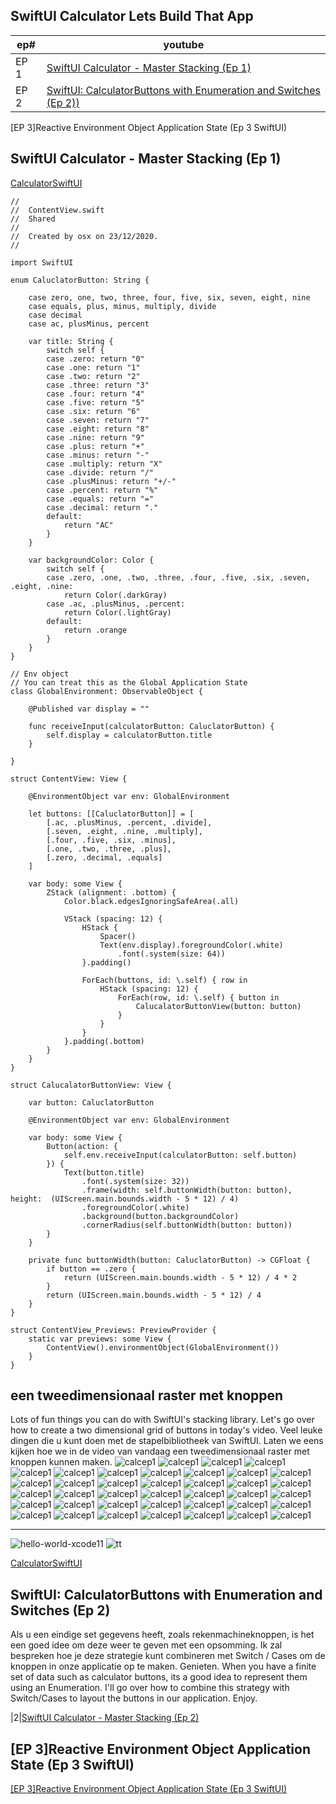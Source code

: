 ## SwiftUI Calculator Lets Build That App

|ep#|youtube|
|--|--------------------------------------------|
|EP 1|[SwiftUI Calculator - Master Stacking (Ep 1)](https://www.youtube.com/watch?v=ULEFrRSPXFE)
|EP 2|[SwiftUI: CalculatorButtons with Enumeration and Switches (Ep 2))](https://www.youtube.com/watch?v=_hY6e_LWmtg)
[EP 3]Reactive Environment Object Application State (Ep 3 SwiftUI)


## SwiftUI Calculator - Master Stacking (Ep 1)
[CalculatorSwiftUI](https://github.com/snt-nbzw/CalculatorSwiftUI)

````
//
//  ContentView.swift
//  Shared
//
//  Created by osx on 23/12/2020.
//

import SwiftUI

enum CaluclatorButton: String {

    case zero, one, two, three, four, five, six, seven, eight, nine
    case equals, plus, minus, multiply, divide
    case decimal
    case ac, plusMinus, percent

    var title: String {
        switch self {
        case .zero: return "0"
        case .one: return "1"
        case .two: return "2"
        case .three: return "3"
        case .four: return "4"
        case .five: return "5"
        case .six: return "6"
        case .seven: return "7"
        case .eight: return "8"
        case .nine: return "9"
        case .plus: return "+"
        case .minus: return "-"
        case .multiply: return "X"
        case .divide: return "/"
        case .plusMinus: return "+/-"
        case .percent: return "%"
        case .equals: return "="
        case .decimal: return "."
        default:
            return "AC"
        }
    }

    var backgroundColor: Color {
        switch self {
        case .zero, .one, .two, .three, .four, .five, .six, .seven, .eight, .nine:
            return Color(.darkGray)
        case .ac, .plusMinus, .percent:
            return Color(.lightGray)
        default:
            return .orange
        }
    }
}

// Env object
// You can treat this as the Global Application State
class GlobalEnvironment: ObservableObject {

    @Published var display = ""

    func receiveInput(calculatorButton: CaluclatorButton) {
        self.display = calculatorButton.title
    }

}

struct ContentView: View {

    @EnvironmentObject var env: GlobalEnvironment

    let buttons: [[CaluclatorButton]] = [
        [.ac, .plusMinus, .percent, .divide],
        [.seven, .eight, .nine, .multiply],
        [.four, .five, .six, .minus],
        [.one, .two, .three, .plus],
        [.zero, .decimal, .equals]
    ]

    var body: some View {
        ZStack (alignment: .bottom) {
            Color.black.edgesIgnoringSafeArea(.all)
            
            VStack (spacing: 12) {
                HStack {
                    Spacer()
                    Text(env.display).foregroundColor(.white)
                        .font(.system(size: 64))
                }.padding()

                ForEach(buttons, id: \.self) { row in
                    HStack (spacing: 12) {
                        ForEach(row, id: \.self) { button in
                            CalucalatorButtonView(button: button)
                        }
                    }
                }
            }.padding(.bottom)
        }
    }
}

struct CalucalatorButtonView: View {

    var button: CaluclatorButton

    @EnvironmentObject var env: GlobalEnvironment

    var body: some View {
        Button(action: {
            self.env.receiveInput(calculatorButton: self.button)
        }) {
            Text(button.title)
                .font(.system(size: 32))
                .frame(width: self.buttonWidth(button: button), height:  (UIScreen.main.bounds.width - 5 * 12) / 4)
                .foregroundColor(.white)
                .background(button.backgroundColor)
                .cornerRadius(self.buttonWidth(button: button))
        }
    }

    private func buttonWidth(button: CaluclatorButton) -> CGFloat {
        if button == .zero {
            return (UIScreen.main.bounds.width - 5 * 12) / 4 * 2
        }
        return (UIScreen.main.bounds.width - 5 * 12) / 4
    }
}

struct ContentView_Previews: PreviewProvider {
    static var previews: some View {
        ContentView().environmentObject(GlobalEnvironment())
    }
}

````


## een tweedimensionaal raster met knoppen 



Lots of fun things you can do with SwiftUI's stacking library.  Let's go over how to create a two dimensional grid of buttons in today's video.
Veel leuke dingen die u kunt doen met de stapelbibliotheek van SwiftUI. Laten we eens kijken hoe we in de video van vandaag een tweedimensionaal raster met knoppen kunnen maken.
![calcep1](..//pictures/SwiftUI_Calc-Master-Stacking_Ep1_00.png)
![calcep1](..//pictures/SwiftUI_Calc-Master-Stacking_Ep1_01.png)
![calcep1](..//pictures/SwiftUI_Calc-Master-Stacking_Ep1_02.png)
![calcep1](..//pictures/SwiftUI_Calc-Master-Stacking_Ep1_03.png)
![calcep1](..//pictures/SwiftUI_Calc-Master-Stacking_Ep1_04.png)
![calcep1](..//pictures/SwiftUI_Calc-Master-Stacking_Ep1_05.png)
![calcep1](..//pictures/SwiftUI_Calc-Master-Stacking_Ep1_06.png)
![calcep1](..//pictures/SwiftUI_Calc-Master-Stacking_Ep1_07.png)
![calcep1](..//pictures/SwiftUI_Calc-Master-Stacking_Ep1_08.png)
![calcep1](..//pictures/SwiftUI_Calc-Master-Stacking_Ep1_09.png)
![calcep1](..//pictures/SwiftUI_Calc-Master-Stacking_Ep1_10.png)
![calcep1](..//pictures/SwiftUI_Calc-Master-Stacking_Ep1_11.png)
![calcep1](..//pictures/SwiftUI_Calc-Master-Stacking_Ep1_12.png)
![calcep1](..//pictures/SwiftUI_Calc-Master-Stacking_Ep1_13.png)
![calcep1](..//pictures/SwiftUI_Calc-Master-Stacking_Ep1_14.png)
![calcep1](..//pictures/SwiftUI_Calc-Master-Stacking_Ep1_15.png)
![calcep1](..//pictures/SwiftUI_Calc-Master-Stacking_Ep1_16.png)
![calcep1](..//pictures/SwiftUI_Calc-Master-Stacking_Ep1_17.png)
![calcep1](..//pictures/SwiftUI_Calc-Master-Stacking_Ep1_18.png)
![calcep1](..//pictures/SwiftUI_Calc-Master-Stacking_Ep1_19.png)
![calcep1](..//pictures/SwiftUI_Calc-Master-Stacking_Ep1_20.png)
![calcep1](..//pictures/SwiftUI_Calc-Master-Stacking_Ep1_21.png)
![calcep1](..//pictures/SwiftUI_Calc-Master-Stacking_Ep1_22.png)
![calcep1](..//pictures/SwiftUI_Calc-Master-Stacking_Ep1_23.png)
![calcep1](..//pictures/SwiftUI_Calc-Master-Stacking_Ep1_24.png)
![calcep1](..//pictures/SwiftUI_Calc-Master-Stacking_Ep1_25.png)
![calcep1](..//pictures/SwiftUI_Calc-Master-Stacking_Ep1_26.png)
![calcep1](..//pictures/SwiftUI_Calc-Master-Stacking_Ep1_27.png)
![calcep1](..//pictures/SwiftUI_Calc-Master-Stacking_Ep1_28.png)
![calcep1](..//pictures/SwiftUI_Calc-Master-Stacking_Ep1_29.png)
![calcep1](..//pictures/SwiftUI_Calc-Master-Stacking_Ep1_30.png)
![calcep1](..//pictures/SwiftUI_Calc-Master-Stacking_Ep1_31.png)
![calcep1](..//pictures/SwiftUI_Calc-Master-Stacking_Ep1_32.png)
![calcep1](..//pictures/SwiftUI_Calc-Master-Stacking_Ep1_33.png)
![calcep1](..//pictures/SwiftUI_Calc-Master-Stacking_Ep1_34.png)
![calcep1](..//pictures/SwiftUI_Calc-Master-Stacking_Ep1_35.png)
![calcep1](..//pictures/SwiftUI_Calc-Master-Stacking_Ep1_36.png)
![calcep1](..//pictures/SwiftUI_Calc-Master-Stacking_Ep1_37.png)
![calcep1](..//pictures/SwiftUI_Calc-Master-Stacking_Ep1_38.png)

---

![hello-world-xcode11](..//pictures/xcode11-hello-world_08.png)
![tt](..//pictures/swiftUICalculator_xcode.png)


[CalculatorSwiftUI](https://github.com/snt-nbzw/CalculatorSwiftUI)

## SwiftUI: CalculatorButtons with Enumeration and Switches (Ep 2)
Als u een eindige set gegevens heeft, zoals rekenmachineknoppen, is het een goed idee om deze weer te geven met een opsomming. Ik zal bespreken hoe je deze strategie kunt combineren met Switch / Cases om de knoppen in onze applicatie op te maken. Genieten.
When you have a finite set of data such as calculator buttons, its a good idea to represent them using an Enumeration.  I'll go over how to combine this strategy with Switch/Cases to layout the buttons in our application.  Enjoy.


|2|[SwiftUI Calculator - Master Stacking (Ep 2)](https://www.youtube.com/watch?v=_hY6e_LWmtg)



## [EP 3]Reactive Environment Object Application State (Ep 3 SwiftUI)

[[EP 3]Reactive Environment Object Application State (Ep 3 SwiftUI)]()




